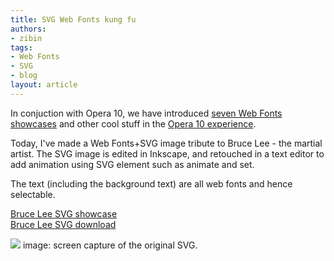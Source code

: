 ```yaml
---
title: SVG Web Fonts kung fu
authors:
- zibin
tags:
- Web Fonts
- SVG
- blog
layout: article
---
```

<p>
In conjuction with Opera 10, we have introduced <a href="http://dev.opera.com/articles/view/seven-web-fonts-showcases/" target="_blank">seven Web Fonts showcases</a> and other cool stuff in the <a href="http://dev.opera.com/articles/view/the-opera-10-experience/" target="_blank"> Opera 10 experience</a>.
</p>
<p>
Today, I&#39;ve made a Web Fonts+SVG image tribute to Bruce Lee - the martial artist. The SVG image is edited in Inkscape, and retouched in a text editor to add animation using SVG element such as animate and set. 
</p>
<p>
The text (including the background text) are all web fonts and hence selectable.
</p>
<p>
<a href="http://people.opera.com/zibin/bruce_lee_8thSept2009.svg">Bruce Lee SVG showcase</a><br />
<a href="http://people.opera.com/zibin/bruce_lee_svg.zip">Bruce Lee SVG download</a> 
</p>
<p>
<img src="http://people.opera.com/zibin/bruce_lee_image.png" />
image: screen capture of the original SVG.
</p>



